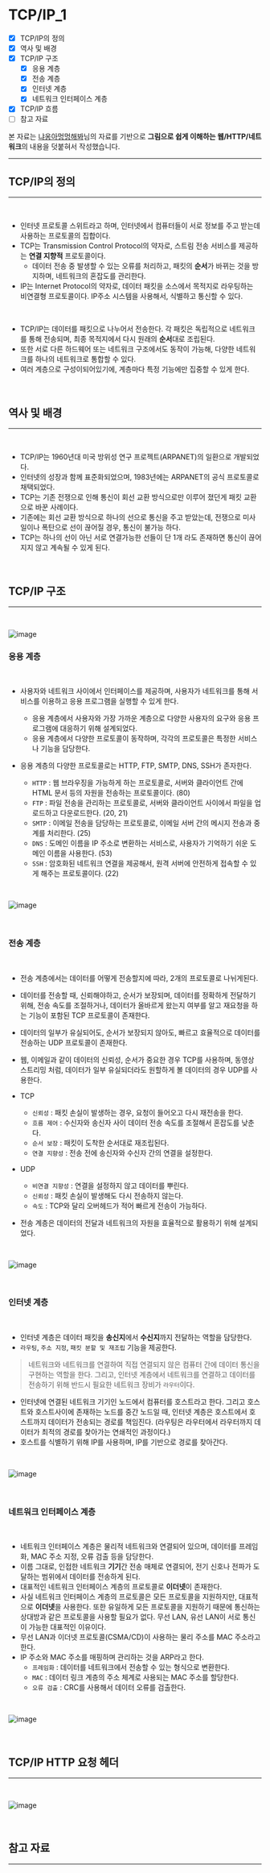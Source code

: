 # TCP/IP_1

- [x] TCP/IP의 정의
- [x] 역사 및 배경
- [x] TCP/IP 구조
  - [x] 응용 계층
  - [x] 전송 계층
  - [x] 인터넷 계층
  - [x] 네트워크 인터페이스 계층
- [x] TCP/IP 흐름
- [ ] 참고 자료

본 자료는 [냐옹아멍멍해봐](https://better-together.tistory.com/82?category=887984)님의 자료를 기반으로 **그림으로 쉽게 이해하는 웹/HTTP/네트워크**의 내용을 덧붙혀서 작성했습니다.

---

## TCP/IP의 정의

---

<br/>

- 인터넷 프로토콜 스위트라고 하며, 인터넷에서 컴퓨터들이 서로 정보를 주고 받는데 사용하는 프로토콜의 집합이다.
- TCP는 Transmission Control Protocol의 약자로, 스트림 전송 서비스를 제공하는 **연결 지향적** 프로토콜이다.
  - 데이터 전송 중 발생할 수 있는 오류를 처리하고, 패킷의 **순서**가 바뀌는 것을 방지하며, 네트워크의 혼잡도를 관리한다.
- IP는 Internet Protocol의 약자로, 데이터 패킷을 소스에서 목적지로 라우팅하는 비연결형 프로토콜이다. IP주소 시스템을 사용해서, 식별하고 통신할 수 있다.

<br/>

- TCP/IP는 데이터를 패킷으로 나누어서 전송한다. 각 패킷은 독립적으로 네트워크를 통해 전송되며, 최종 목적지에서 다시 원래의 **순서**대로 조립된다.
- 또한 서로 다른 하드웨어 또는 네트워크 구조에서도 동작이 가능해, 다양한 네트워크를 하나의 네트워크로 통합할 수 있다.
- 여러 계층으로 구성이되어있기에, 계층마다 특정 기능에만 집중할 수 있게 한다.

<br/>

## 역사 및 배경

---

<br/>

- TCP/IP는 1960년대 미국 방위성 연구 프로젝트(ARPANET)의 일환으로 개발되었다.
- 인터넷의 성장과 함께 표준화되었으며, 1983년에는 ARPANET의 공식 프로토콜로 채택되었다.
- TCP는 기존 전쟁으로 인해 통신이 회선 교환 방식으로만 이루어 졌던게 패킷 교환으로 바꾼 사례이다.
- 기존에는 회선 교환 방식으로 하나의 선으로 통신을 주고 받았는데, 전쟁으로 미사일이나 폭탄으로 선이 끊어질 경우, 통신이 불가능 하다.
- TCP는 하나의 선이 아닌 서로 연결가능한 선들이 단 1개 라도 존재하면 통신이 끊어지지 않고 계속될 수 있게 된다.

<br/>

## TCP/IP 구조


---

<br/>

![image](https://user-images.githubusercontent.com/56383948/257676190-28a3d12b-e160-45b3-add3-82d1623162ee.png)


### 응용 계층

<br/>

- 사용자와 네트워크 사이에서 인터페이스를 제공하며, 사용자가 네트워크를 통해 서비스를 이용하고 응용 프로그램을 실행할 수 있게 한다.
  - 응용 계층에서 사용자와 가장 가까운 계층으로 다양한 사용자의 요구와 응용 프로그램에 대응하기 위해 설계되었다.
  - 응용 계층에서 다양한 프로토콜이 동작하며, 각각의 프로토콜은 특정한 서비스나 기능을 담당한다.

- 응용 계층의 다양한 프로토콜로는 HTTP, FTP, SMTP, DNS, SSH가 존자한다.
  - `HTTP` : 웹 브라우징을 가능하게 하는 프로토콜로, 서버와 클라이언트 간에 HTML 문서 등의 자원을 전송하는 프로토콜이다. (80)
  - `FTP` : 파일 전송을 관리하는 프로토콜로, 서버와 클라이언트 사이에서 파일을 업로드하고 다운로드한다. (20, 21)
  - `SMTP` : 이메일 전송을 담당하는 프로토콜로, 이메일 서버 간의 메시지 전송과 중계를 처리한다. (25)
  - `DNS` : 도메인 이름을 IP 주소로 변환하는 서비스로, 사용자가 기억하기 쉬운 도메인 이름을 사용한다. (53)
  - `SSH` : 암호화된 네트워크 연결을 제공해서, 원격 서버에 안전하게 접속할 수 있게 해주는 프로토콜이다. (22)

<br/>

![image](https://user-images.githubusercontent.com/56383948/261039093-d6500aee-ea5f-4270-a1fd-d3a9e65cd170.png)


<br/>

### 전송 계층

<br/>

- 전송 계층에서는 데이터를 어떻게 전송할지에 따라, 2개의 프로토콜로 나뉘게된다.
- 데이터를 전송할 때, 신뢰해야하고, 순서가 보장되며, 데이터를 정확하게 전달하기 위해, 전송 속도를 조절하거나, 데이터가 올바르게 왔는지 여부를 알고 재요청을 하는 기능이 포함된 TCP 프로토콜이 존재한다.
- 데이터의 일부가 유실되어도, 순서가 보장되지 않아도, 빠르고 효율적으로 데이터를 전송하는 UDP 프로토콜이 존재한다.
- 웹, 이메일과 같이 데이터의 신뢰성, 순서가 중요한 경우 TCP를 사용하며, 동영상 스트리밍 처럼, 데이터가 일부 유실되더라도 원할하게 볼 데이터의 경우 UDP를 사용한다.

- TCP
  - `신뢰성` : 패킷 손실이 발생하는 경우, 요청이 들어오고 다시 재전송을 한다.
  - `흐름 제어` : 수신자와 송신자 사이 데이터 전송 속도를 조절해서 혼잡도를 낮춘다.
  - `순서 보장` : 패킷이 도착한 순서대로 재조립된다.
  - `연결 지향성` : 전송 전에 송신자와 수신자 간의 연결을 설정한다.
- UDP
  - `비연결 지향성` : 연결을 설정하지 않고 데이터를 뿌린다.
  - `신뢰성` : 패킷 손실이 발생해도 다시 전송하지 않는다.
  - `속도` : TCP와 달리 오버헤드가 적어 빠르게 전송이 가능하다.

- 전송 계층은 데이터의 전달과 네트워크의 자원을 효율적으로 활용하기 위해 설계되었다.

<br/>

![image](https://user-images.githubusercontent.com/56383948/261040787-9bac46f0-68cd-4c84-8ea6-6117425cd721.png)


<br/>

### 인터넷 계층

<br/>

- 인터넷 계층은 데이터 패킷을 **송신지**에서 **수신지**까지 전달하는 역할을 담당한다.
- `라우팅`, `주소 지정`, `패킷 분할 및 재조립` 기능을 제공한다. 

> 네트워크와 네트워크를 연결하여 직접 연결되지 않은 컴퓨터 간에 데이터 통신을 구현하는 역할을 한다. 그리고, 인터넷 계층에서 네트워크를 연결하고 데이터를 전송하기 위해 반드시 필요한 네트워크 장비가 `라우터`이다.

- 인터넷에 연결된 네트워크 기기인 노드에서 컴퓨터를 호스트라고 한다. 그리고 호스트와 호스트사이에 존재하는 노드를 중간 노드일 때, 인터넷 계층은 호스트에서 호스트까지 데이터가 전송되는 경로를 책임진다. (라우팅은 라우터에서 라우터까지 데이터가 최적의 경로를 찾아가는 연쇄적인 과정이다.)
- 호스트를 식별하기 위해 IP를 사용하며, IP를 기반으로 경로를 찾아간다.


<br/>

![image](https://user-images.githubusercontent.com/56383948/261044054-de0cab9f-bddb-4c72-b4be-e6fd47266431.png)


<br/>

### 네트워크 인터페이스 계층

<br/>

- 네트워크 인터페이스 계층은 물리적 네트워크와 연결되어 있으며, 데이터를 프레임화, MAC 주소 지정, 오류 검출 등을 담당한다.
- 이름 그대로, 인접한 네트워크 **기기**간 전송 매체로 연결되어, 전기 신호나 전파가 도달하는 범위에서 데이터를 전송하게 된다.
- 대표적인 네트워크 인터페이스 계층의 프로토콜로 **이더넷**이 존재한다.
- 사실 네트워크 인터페이스 계층의 프로토콜은 모든 프로토콜을 지원하지만, 대표적으로 **이더넷**을 사용한다. 또한 유일하게 모든 프로토콜을 지원하기 때문에 통신하는 상대방과 같은 프로토콜을 사용할 필요가 없다. 무선 LAN, 유선 LAN이 서로 통신이 가능한 대표적인 이유이다.
- 무선 LAN과 이더넷 프로토콜(CSMA/CD)이 사용하는 물리 주소를 MAC 주소라고 한다.
- IP 주소와 MAC 주소를 매핑하며 관리하는 것을 ARP라고 한다.
  - `프레임화` : 데이터를 네트워크에서 전송할 수 있는 형식으로 변환한다.
  - `MAC` : 데이터 링크 계층의 주소 체계로 사용되는 MAC 주소를 할당한다.
  - `오류 검출` : CRC를 사용해서 데이터 오류를 검출한다.

<br/>

![image](https://user-images.githubusercontent.com/56383948/261046662-6226d616-f56b-4617-b9ec-462e1c4aeadf.png)

<br/>

## TCP/IP HTTP 요청 헤더

---

<br/>

![image](https://user-images.githubusercontent.com/56383948/261050845-a31ade0a-5953-4032-82d0-12476e66d9e6.png)


<br/>

## 참고 자료

---

<br/>


<br/>